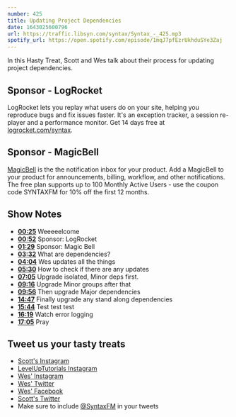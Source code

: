 ```yaml
---
number: 425
title: Updating Project Dependencies
date: 1643025600796
url: https://traffic.libsyn.com/syntax/Syntax_-_425.mp3
spotify_url: https://open.spotify.com/episode/1mqJ7pfEzrUkhduSYe3Zaj
---
```


In this Hasty Treat, Scott and Wes talk about their process for updating project dependencies.

## Sponsor - LogRocket

LogRocket lets you replay what users do on your site, helping you reproduce bugs and fix issues faster. It's an exception tracker, a session re-player and a performance monitor. Get 14 days free at [logrocket.com/syntax](https://logrocket.com/syntax).

## Sponsor - MagicBell

[MagicBell](https://www.magicbell.com) is the the notification inbox for your product. Add a MagicBell to your product for announcements, billing, workflow, and other notifications. The free plan supports up to 100 Monthly Active Users - use the coupon code SYNTAXFM for 10% off the first 12 months.

## Show Notes

* **[00:25](#t=00:25)** Weeeeelcome
* **[00:52](#t=00:52)** Sponsor: LogRocket
* **[01:29](#t=01:29)** Sponsor: Magic Bell
* **[03:32](#t=03:32)** What are dependencies?
* **[04:04](#t=04:04)** Wes updates all the things
* **[05:30](#t=05:30)** How to check if there are any updates
* **[07:05](#t=07:05)** Upgrade isolated, Minor deps first.
* **[09:16](#t=09:16)** Upgrade Minor groups after that
* **[09:56](#t=09:56)** Then upgrade Major dependencies
* **[14:47](#t=14:47)** Finally upgrade any stand along dependencies
* **[15:44](#t=15:44)** Test test test
* **[16:19](#t=16:19)** Watch error logging
* **[17:05](#t=17:05)** Pray

## Tweet us your tasty treats

* [Scott's Instagram](https://www.instagram.com/stolinski/)
* [LevelUpTutorials Instagram](https://www.instagram.com/LevelUpTutorials/)
* [Wes' Instagram](https://www.instagram.com/wesbos/)
* [Wes' Twitter](https://twitter.com/wesbos)
* [Wes' Facebook](https://www.facebook.com/wesbos.developer)
* [Scott's Twitter](https://twitter.com/stolinski)
* Make sure to include [@SyntaxFM](https://twitter.com/SyntaxFM) in your tweets
